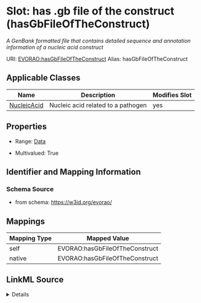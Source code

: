 

# Slot: has .gb file of the construct (hasGbFileOfTheConstruct) 


_A GenBank formatted file that contains detailed sequence and annotation information of a nucleic acid construct_





URI: [EVORAO:hasGbFileOfTheConstruct](https://w3id.org/evorao/hasGbFileOfTheConstruct)
Alias: hasGbFileOfTheConstruct

<!-- no inheritance hierarchy -->





## Applicable Classes

| Name | Description | Modifies Slot |
| --- | --- | --- |
| [NucleicAcid](NucleicAcid.md) | Nucleic acid related to a pathogen |  yes  |







## Properties

* Range: [Data](Data.md)

* Multivalued: True





## Identifier and Mapping Information







### Schema Source


* from schema: https://w3id.org/evorao/




## Mappings

| Mapping Type | Mapped Value |
| ---  | ---  |
| self | EVORAO:hasGbFileOfTheConstruct |
| native | EVORAO:hasGbFileOfTheConstruct |




## LinkML Source

<details>
```yaml
name: hasGbFileOfTheConstruct
description: A GenBank formatted file that contains detailed sequence and annotation
  information of a nucleic acid construct
title: has .gb file of the construct
from_schema: https://w3id.org/evorao/
rank: 1000
alias: hasGbFileOfTheConstruct
domain_of:
- NucleicAcid
range: Data
required: false
multivalued: true

```
</details>